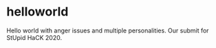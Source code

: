 # helloworld
Hello world with anger issues and multiple personalities. Our submit for StUpid HaCK 2020.
